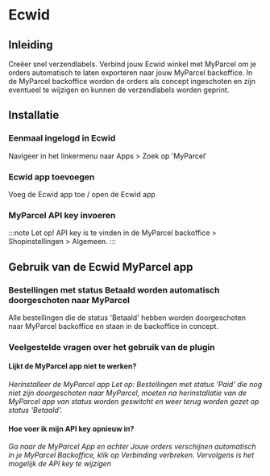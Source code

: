 # Ecwid


## Inleiding
Creëer snel verzendlabels. Verbind jouw Ecwid winkel met MyParcel om je orders automatisch te laten exporteren naar jouw MyParcel backoffice. In de MyParcel backoffice worden de orders als concept ingeschoten en zijn eventueel te wijzigen en kunnen de verzendlabels worden geprint.

## Installatie

### Eenmaal ingelogd in Ecwid
Navigeer in het linkermenu naar Apps > Zoek op 'MyParcel' 
<MPImg src="/documentation/ecwid/ecwid_zoeken.png" alt="Ecwid app zoeken" />

### Ecwid app toevoegen
Voeg de Ecwid app toe / open de Ecwid app
<MPImg src="/documentation/ecwid/ecwid_open_app.png" alt="Ecwid app toevoegen" />

### MyParcel API key invoeren
<MPImg src="/documentation/ecwid/ecwid_api_invoeren.png" alt="Ecwid api invoeren" />

:::note
Let op! API key is te vinden in de MyParcel backoffice > Shopinstellingen > Algemeen.
:::


## Gebruik van de Ecwid MyParcel app

### Bestellingen met status Betaald worden automatisch doorgeschoten naar MyParcel
Alle bestellingen die de status 'Betaald' hebben worden doorgeschoten naar MyParcel backoffice en staan in de backoffice in concept.
<MPImg style="width: 300px;" src="/documentation/ecwid/ecwid_order_status.png" alt="Ecwid order status" />

### Veelgestelde vragen over het gebruik van de plugin

#### Lijkt de MyParcel app niet te werken?
*Herinstalleer de MyParcel app
Let op: Bestellingen met status 'Paid' die nog niet zijn doorgeschoten naar MyParcel, moeten na herinstallatie van de MyParcel app van status worden geswitcht en weer terug worden gezet op status 'Betaald'.*

#### Hoe voer ik mijn API key opnieuw in?
*Ga naar de MyParcel App en achter Jouw orders verschijnen automatisch in je MyParcel Backoffice, klik op Verbinding verbreken. Vervolgens is het mogelijk de API key te wijzigen*
<MPImg src="/documentation/ecwid/ecwid_api_key_disconnect.png" alt="Ecwid api disconnect" />
<MPImg src="/documentation/ecwid/ecwid_api_invoeren2.png" alt="Ecwid api invoeren" />

